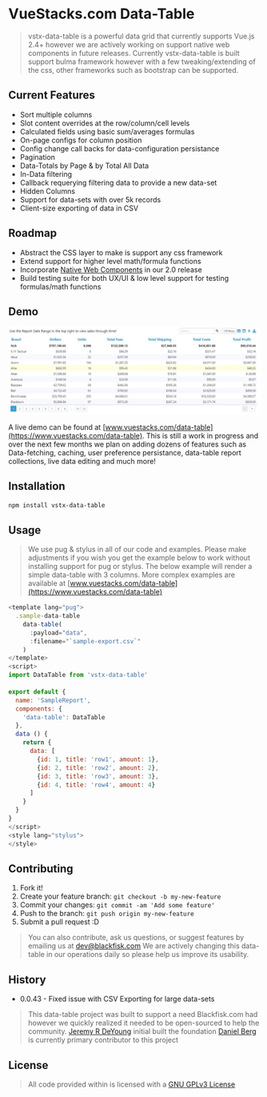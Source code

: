 # VueStacks.com Data-Table

> vstx-data-table is a powerful data grid that currently supports Vue.js 2.4+ however we are actively working on support native web components in future releases.
> Currently vstx-data-table is built support bulma framework however with a few tweaking/extending of the css, other frameworks such as bootstrap can be supported.

## Current Features
 - Sort multiple columns
 - Slot content overrides at the row/column/cell levels
 - Calculated fields using basic sum/averages formulas
 - On-page configs for column position
 - Config change call backs for data-configuration persistance
 - Pagination
 - Data-Totals by Page & by Total All Data
 - In-Data filtering
 - Callback requerying filtering data to provide a new data-set
 - Hidden Columns
 - Support for data-sets with over 5k records
 - Client-size exporting of data in CSV

## Roadmap
 - Abstract the CSS layer to make is support any css framework
 - Extend support for higher level math/formula functions
 - Incorporate [Native Web Components](https://developer.mozilla.org/en-US/docs/Web/Web_Components) in our 2.0 release
 - Build testing suite for both UX/UI & low level support for testing formulas/math functions

## Demo
![alt text][example-table-1]

[example-table-1]: example-table-1.jpg "Example Preview of Data Table"
A live demo can be found at [www.vuestacks.com/data-table](https://www.vuestacks.com/data-table). This is still a work in progress and over the next few months we plan on adding dozens of features such as Data-fetching, caching, user preference persistance, data-table report collections, live data editing and much more!

## Installation

```
npm install vstx-data-table
```

## Usage

> We use pug & stylus in all of our code and examples. Please make adjustments if you wish you get the example below to work without installing support for pug or stylus.
> The below example will render a simple data-table with 3 columns. More complex examples are available at [www.vuestacks.com/data-table](https://www.vuestacks.com/data-table)


```javascript
<template lang="pug">
  .sample-data-table
    data-table(
      :payload="data",
      :filename="`sample-export.csv`"
    )
</template>
<script>
import DataTable from 'vstx-data-table'

export default {
  name: 'SampleReport',
  components: {
    'data-table': DataTable
  },
  data () {
    return {
      data: [
        {id: 1, title: 'row1', amount: 1},
        {id: 2, title: 'row2', amount: 2},
        {id: 3, title: 'row3', amount: 3},
        {id: 4, title: 'row4', amount: 4}
      ]
    }
  }
}
</script>
<style lang="stylus">
</style>
```

## Contributing

1. Fork it!
2. Create your feature branch: `git checkout -b my-new-feature`
3. Commit your changes: `git commit -am 'Add some feature'`
4. Push to the branch: `git push origin my-new-feature`
5. Submit a pull request :D

> You can also contribute, ask us questions, or suggest features by emailing us at [dev@blackfisk.com](mailto:dev@blackfisk.com)
> We are actively changing this data-table in our operations daily so please help us improve its usability.

## History
- 0.0.43 - Fixed issue with CSV Exporting for large data-sets

> This data-table project was built to support a need Blackfisk.com had however we quickly realized it needed to be open-sourced to help the community.
> [Jeremy R DeYoung](mailto:jeremy@blackfisk.com) initial built the foundation
> [Daniel Berg](mailto:daniel@blackfisk.com) is currently primary contributor to this project

## License

> All code provided within is licensed with a [GNU GPLv3 License](https://www.gnu.org/licenses/quick-guide-gplv3.en.html)
